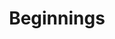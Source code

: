 ---
layout: post
title:  "Beginnings"
image: https://farm4.staticflickr.com/3856/15096544130_60db7cc296.jpg
thumbnail: https://farm6.staticflickr.com/5579/15197499536_83f4de0bbc_n.jpg
price: $925
---